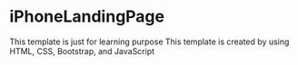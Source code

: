 # iPhoneLandingPage
This template is just for learning purpose
This template is created by using HTML, CSS, Bootstrap, and JavaScript
